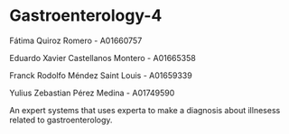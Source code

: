 # Gastroenterology-4

Fátima Quiroz Romero - A01660757

Eduardo Xavier Castellanos Montero - A01665358

Franck Rodolfo Méndez Saint Louis - A01659339

Yulius Zebastian Pérez Medina - A01749590


An expert systems that uses experta to make a diagnosis about illnesess related to gastroenterology.

